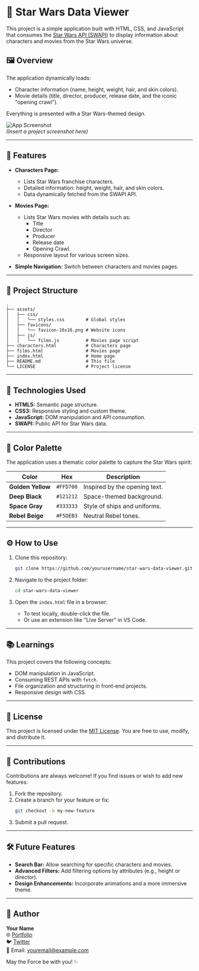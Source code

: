 
# 🌌 Star Wars Data Viewer

This project is a simple application built with HTML, CSS, and JavaScript that consumes the [Star Wars API (SWAPI)](https://swapi.dev/) to display information about characters and movies from the Star Wars universe.

## 🖼️ Overview

The application dynamically loads:
- Character information (name, height, weight, hair, and skin colors).
- Movie details (title, director, producer, release date, and the iconic "opening crawl").

Everything is presented with a Star Wars-themed design.

![App Screenshot](assets/screenshots/demo.png)  
*(Insert a project screenshot here)*

---

## 🚀 Features

- **Characters Page:**
  - Lists Star Wars franchise characters.
  - Detailed information: height, weight, hair, and skin colors.
  - Data dynamically fetched from the SWAPI API.

- **Movies Page:**
  - Lists Star Wars movies with details such as:
    - Title
    - Director
    - Producer
    - Release date
    - Opening Crawl.
  - Responsive layout for various screen sizes.

- **Simple Navigation:** Switch between characters and movies pages.

---

## 📂 Project Structure

```plaintext
.
├── assets/
│   ├── css/
│   │   └── styles.css        # Global styles
│   ├── favicons/
│   │   └── favicon-16x16.png # Website icons
│   ├── js/
│   │   └── films.js          # Movies page script
├── characters.html           # Characters page
├── films.html                # Movies page
├── index.html                # Home page
├── README.md                 # This file
└── LICENSE                   # Project license
```

---

## 🔧 Technologies Used

- **HTML5:** Semantic page structure.
- **CSS3:** Responsive styling and custom theme.
- **JavaScript:** DOM manipulation and API consumption.
- **SWAPI:** Public API for Star Wars data.

---

## 🌈 Color Palette

The application uses a thematic color palette to capture the Star Wars spirit:

| Color             | Hex       | Description                  |
|-------------------|-----------|------------------------------|
| **Golden Yellow** | `#FFD700` | Inspired by the opening text.|
| **Deep Black**    | `#121212` | Space-themed background.     |
| **Space Gray**    | `#333333` | Style of ships and uniforms. |
| **Rebel Beige**   | `#F5DEB3` | Neutral Rebel tones.         |

---

## ⚙️ How to Use

1. Clone this repository:
   ```bash
   git clone https://github.com/yourusername/star-wars-data-viewer.git
   ```

2. Navigate to the project folder:
   ```bash
   cd star-wars-data-viewer
   ```

3. Open the `index.html` file in a browser:
   - To test locally, double-click the file.
   - Or use an extension like "Live Server" in VS Code.

---

## 📚 Learnings

This project covers the following concepts:
- DOM manipulation in JavaScript.
- Consuming REST APIs with `fetch`.
- File organization and structuring in front-end projects.
- Responsive design with CSS.

---

## 📜 License

This project is licensed under the [MIT License](LICENSE). You are free to use, modify, and distribute it.

---

## 🤝 Contributions

Contributions are always welcome! If you find issues or wish to add new features:

1. Fork the repository.
2. Create a branch for your feature or fix:
   ```bash
   git checkout -b my-new-feature
   ```
3. Submit a pull request.

---

## 🛠️ Future Features

- **Search Bar:** Allow searching for specific characters and movies.
- **Advanced Filters:** Add filtering options by attributes (e.g., height or director).
- **Design Enhancements:** Incorporate animations and a more immersive theme.

---

## 👾 Author

**Your Name**  
🌐 [Portfolio](https://yourportfolio.com)  
🐦 [Twitter](https://twitter.com/yourprofile)  
📧 Email: youremail@example.com

May the Force be with you! ✨
